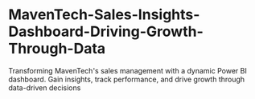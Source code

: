 # MavenTech-Sales-Insights-Dashboard-Driving-Growth-Through-Data
Transforming MavenTech's sales management with a dynamic Power BI dashboard. Gain insights, track performance, and drive growth through data-driven decisions
